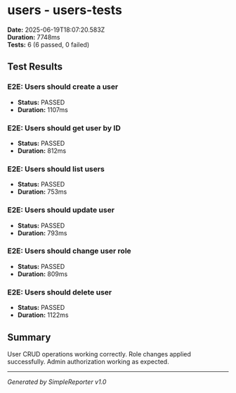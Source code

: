 # users - users-tests

**Date:** 2025-06-19T18:07:20.583Z  
**Duration:** 7748ms  
**Tests:** 6 (6 passed, 0 failed)

## Test Results


### E2E: Users should create a user
- **Status:** PASSED
- **Duration:** 1107ms



### E2E: Users should get user by ID
- **Status:** PASSED
- **Duration:** 812ms



### E2E: Users should list users
- **Status:** PASSED
- **Duration:** 753ms



### E2E: Users should update user
- **Status:** PASSED
- **Duration:** 793ms



### E2E: Users should change user role
- **Status:** PASSED
- **Duration:** 809ms



### E2E: Users should delete user
- **Status:** PASSED
- **Duration:** 1122ms



## Summary

User CRUD operations working correctly. Role changes applied successfully. Admin authorization working as expected.

---
*Generated by SimpleReporter v1.0*
